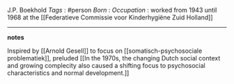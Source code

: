 J.P. Boekhold
*Tags* : #person 
*Born* :
*Occupation* : worked from 1943 until 1968 at the [[Federatieve Commissie voor Kinderhygiëne Zuid Holland]]

---
**notes**

Inspired by [[Arnold Gesell]] to focus on [[somatisch-psychosociale problematiek]], preluded [[In the 1970s, the changing Dutch social context and growing complecity also caused a shifting focus to psychosocial characteristics and normal development.]]